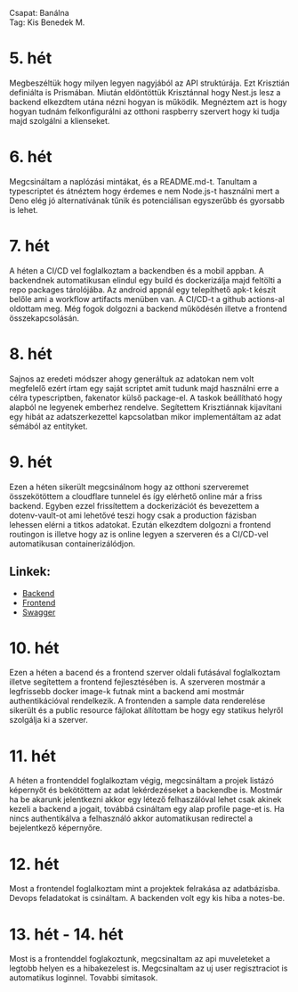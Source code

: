 Csapat: Banálna \
Tag: Kis Benedek M.

# 5. hét
Megbeszéltük hogy milyen legyen nagyjából az API struktúrája. Ezt Krisztián definiálta is Prismában. Miután eldöntöttük Krisztánnal hogy Nest.js lesz a backend elkezdtem utána nézni hogyan is működik. Megnéztem azt is hogy hogyan tudnám felkonfigurálni az otthoni raspberry szervert hogy ki tudja majd szolgálni a klienseket.

# 6. hét
Megcsináltam a naplózási mintákat, és a README.md-t. Tanultam a typescriptet és átnéztem hogy érdemes e nem Node.js-t használni mert a Deno elég jó alternatívának tűnik és potenciálisan egyszerűbb és gyorsabb is lehet.

# 7. hét
A héten a CI/CD vel foglalkoztam a backendben és a mobil appban. A backendnek automatikusan elindul egy build és dockerizálja majd feltölti a repo packages tárolójába. Az android appnál egy telepíthető apk-t készít belőle ami a workflow artifacts menüben van. A CI/CD-t a github actions-al oldottam meg. Még fogok dolgozni a backend működésén illetve a frontend összekapcsolásán.

# 8. hét
Sajnos az eredeti módszer ahogy generáltuk az adatokan nem volt megfelelő ezért írtam egy saját scriptet amit tudunk majd használni erre a célra typescriptben, fakenator külső package-el. A taskok beállítható hogy alapból ne legyenek emberhez rendelve. Segítettem Krisztiánnak kijavítani egy hibát az adatszerkezettel  kapcsolatban mikor implementáltam az adat sémából az entityket.

# 9. hét
Ezen a héten sikerült megcsinálnom hogy az otthoni szerveremet összekötöttem a cloudflare tunnelel és így elérhető online már a friss backend. Egyben ezzel frissítettem a dockerizációt és bevezettem a dotenv-vault-ot ami lehetővé teszi hogy csak a production fázisban lehessen elérni a titkos adatokat. Ezután elkezdtem dolgozni a frontend routingon is illetve hogy az is online legyen a szerveren és a CI/CD-vel automatikusan containerizálódjon.

## Linkek:
- [Backend](https://banalna.afkfish.com/api)
- [Frontend](https://banalna.afkfish.com/)
- [Swagger](https://banalna.afkfish.com/swagger)

# 10. hét
Ezen a héten a bacend és a frontend szerver oldali futásával foglalkoztam illetve segítettem a frontend fejlesztésében is. A szerveren mostmár a legfrissebb docker image-k futnak mint a backend ami mostmár authentikációval rendelkezik. A frontenden a sample data renderelése sikerült és a public resource fájlokat állítottam be hogy egy statikus helyről szolgálja ki a szerver.

# 11. hét
A héten a frontenddel foglalkoztam végig, megcsináltam a projek listázó képernyőt és bekötöttem az adat lekérdezéseket a backendbe is. Mostmár ha be akarunk jelentkezni akkor egy létező felhaszálóval lehet csak akinek kezeli a backend a jogait, továbbá csináltam egy alap profile page-et is. Ha nincs authentikálva a felhasználó akkor automatikusan redirectel a bejelentkező képernyőre.

# 12. hét
Most a frontendel foglalkoztam mint a projektek felrakása az adatbázisba. Devops feladatokat is csináltam. A backenden volt egy kis hiba a notes-be.

# 13. hét - 14. hét
Most is a frontenddel foglakoztunk, megcsinaltam az api muveleteket a legtobb helyen es a hibakezelest is. Megcsinaltam az uj user regisztraciot is automatikus loginnel. Tovabbi simitasok.